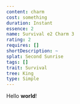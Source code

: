 ```yaml
---
content: charm
cost: something
duration: Instant
essence: 2
name: Survival e2 Charm 3
rating: 2
requires: []
shortDescription: ~
splat: Second Sunrise
tags: []
trait: Survival
tree: King
type: Simple
---
```


Hello **world**!

